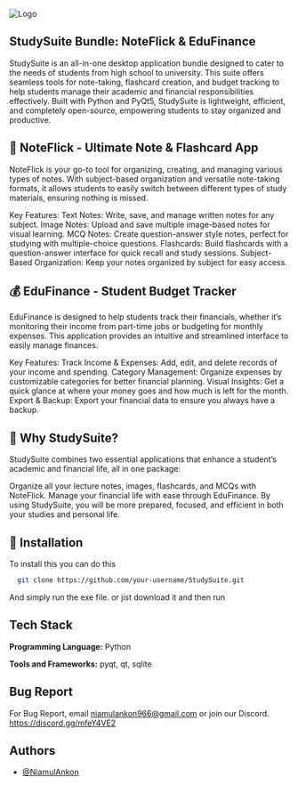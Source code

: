 
![Logo](https://dev-to-uploads.s3.amazonaws.com/uploads/articles/ugq6s7pyroobj0gkei63.png)


## StudySuite Bundle: NoteFlick & EduFinance

StudySuite is an all-in-one desktop application bundle designed to cater to the needs of students from high school to university. This suite offers seamless tools for note-taking, flashcard creation, and budget tracking to help students manage their academic and financial responsibilities effectively. Built with Python and PyQt5, StudySuite is lightweight, efficient, and completely open-source, empowering students to stay organized and productive.


## 📘 NoteFlick - Ultimate Note & Flashcard App
NoteFlick is your go-to tool for organizing, creating, and managing various types of notes. With subject-based organization and versatile note-taking formats, it allows students to easily switch between different types of study materials, ensuring nothing is missed.

Key Features:
Text Notes: Write, save, and manage written notes for any subject.
Image Notes: Upload and save multiple image-based notes for visual learning.
MCQ Notes: Create question-answer style notes, perfect for studying with multiple-choice questions.
Flashcards: Build flashcards with a question-answer interface for quick recall and study sessions.
Subject-Based Organization: Keep your notes organized by subject for easy access.
## 💰 EduFinance - Student Budget Tracker
EduFinance is designed to help students track their financials, whether it’s monitoring their income from part-time jobs or budgeting for monthly expenses. This application provides an intuitive and streamlined interface to easily manage finances.

Key Features:
Track Income & Expenses: Add, edit, and delete records of your income and spending.
Category Management: Organize expenses by customizable categories for better financial planning.
Visual Insights: Get a quick glance at where your money goes and how much is left for the month.
Export & Backup: Export your financial data to ensure you always have a backup.
## 🎯 Why StudySuite?
StudySuite combines two essential applications that enhance a student’s academic and financial life, all in one package:

Organize all your lecture notes, images, flashcards, and MCQs with NoteFlick.
Manage your financial life with ease through EduFinance.
By using StudySuite, you will be more prepared, focused, and efficient in both your studies and personal life.
## 📂 Installation

To install this you can do this

```bash
  git clone https://github.com/your-username/StudySuite.git
```
And simply run the exe file. or jist download it and then run

## Tech Stack

**Programming Language:** Python

**Tools and Frameworks:** pyqt, qt, sqlite


## Bug Report

For Bug Report, email niamulankon966@gmail.com or join our Discord.
https://discord.gg/mfeY4VE2


## Authors

- [@NiamulAnkon](https://github.com/NiamulAnkon)

